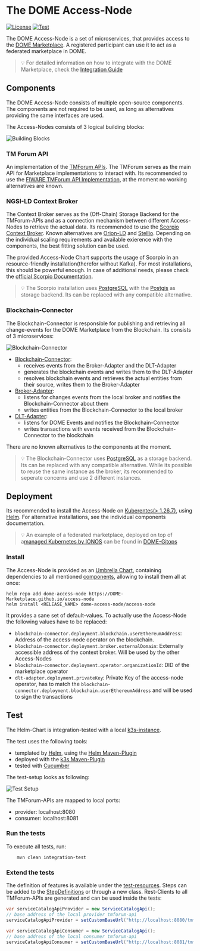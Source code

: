 # The DOME Access-Node

[![License](https://img.shields.io/github/license/FIWARE/canismajor.svg)](https://opensource.org/licenses/Apache-2.0)
[![Test](https://github.com/DOME-Marketplace/access-node/actions/workflows/test.yaml/badge.svg)](https://github.com/DOME-Marketplace/access-node/actions/workflows/test.yaml)

The DOME Access-Node is a set of microservices, that provides access to the [DOME Marketplace](https://dome-marketplace.org). A registered participant 
can use it to act as a federated marketplace in DOME.

> :bulb: For detailed information on how to integrate with the DOME Marketplace, check the [Integration Guide](https://github.com/DOME-Marketplace/integration-guide)

## Components

The DOME Access-Node consists of multiple open-source components. The components are not required to be used, as long as alternatives providing the same interfaces are used. 

The Access-Nodes consists of 3 logical building blocks: 

![Building Blocks](./doc/building-blocks.png)

### TM Forum API

An implementation of the [TMForum APIs](https://www.tmforum.org/oda/open-apis/). The TMForum serves as the main API for Marketplace implementations to interact with. 
Its recommended to use the [FIWARE TMForum API Implementation](https://github.com/FIWARE/tmforum-api), at the moment no working alternatives are known. 

### NGSI-LD Context Broker

The Context Broker serves as the (Off-Chain) Storage Backend for the TMForum-APIs and as a connection mechanism between different Access-Nodes to retrieve the actual data. 
Its recommended to use the [Scorpio Context Broker](https://github.com/ScorpioBroker/ScorpioBroker). Known alternatives are [Orion-LD](https://github.com/FIWARE/context.Orion-LD) and [Stellio](https://github.com/stellio-hub/stellio-context-broker). Depending on the individual scaling requirements and available exierence with the components, the best fitting solution can be used.

The provided Access-Node Chart supports the usage of Scorpio in an resource-friendly installation(therefor without Kafka). For most installations, this should be powerful enough. In case of additional needs, please check the [official Scorpio Documentation](https://scorpio.readthedocs.io/en/latest/).

> :bulb: The Scorpio installation uses [PostgreSQL](https://www.postgresql.org/) with the [Postgis](https://postgis.net/) as storage backend. Its can be replaced with any compatible alternative.

### Blockchain-Connector

The Blockchain-Connector is responsible for publishing and retrieving all change-events for the DOME Marketplace from the Blockchain. Its consists of 3 microservices:

![Blockchain-Connector](./doc/blockchain-connector.png)

* [Blockchain-Connector](https://github.com/in2workspace/blockchain-connector): 
    * receives events from the Broker-Adapter and the DLT-Adapter
    * generates the blockchain events and writes them to the DLT-Adapter
    * resolves blockchain events and retrieves the actual entities from their source, writes them to the Broker-Adapter
* [Broker-Adapter](https://github.com/in2workspace/broker-adapter):
    * listens for changes events from the local broker and notifies
    the Blockchain-Connector about them 
    * writes entities from the Blockchain-Connector to the local broker
* [DLT-Adapter](https://github.com/alastria/DOME-blockchain_connector-dlt_interface):
    * listens for DOME Events and notifies the Blockchain-Connector
    * writes transactions with events received from the Blockchain-Connector to the blockchain

There are no known alternatives to the components at the moment. 

> :bulb: The Blockchain-Connector uses [PostgreSQL](https://www.postgresql.org/) as a storage backend. Its can be replaced with any compatible alternative. While its possible to reuse the same instance as the broker, its recommended to seperate concerns and use 2 different instances.

## Deployment

Its recommended to install the Access-Node on [Kuberentes(> 1.26.7)](https://kubernetes.io/), using [Helm](https://helm.sh/). For alternative installations, see the individual components documentation.

> :bulb: An example of a federated marketplace, deployed on top of a[managed Kubernetes by IONOS](https://dcd.ionos.com/) can be found in [DOME-Gitops](https://github.com/DOME-Marketplace/dome-gitops)  

### Install

The Access-Node is provided as an [Umbrella Chart](https://helm.sh/docs/howto/charts_tips_and_tricks/#complex-charts-with-many-dependencies), containing dependencies to all mentioned [components](#components), allowing to install them all at once:

```shell
helm repo add dome-access-node https://DOME-Marketplace.github.io/access-node
helm install <RELEASE_NAME> dome-access-node/access-node
```

It provides a sane set of default-values. To actually use the Access-Node the following values have to be replaced:

* `blockchain-connector.deployment.blockchain.userEthereumAddress`: Address of the access-node operator on the blockchain.
* `blockchain-connector.deployment.broker.externalDomain`: Externally accessible address of the context broker. Will be used by the other Access-Nodes
* `blockchain-connector.deployment.operator.organizationId`: DID of the marketplace operator
* `dlt-adapter.deployment.privateKey`: Private Key of the access-node operator, has to match the `blockchain-connector.deployment.blockchain.userEthereumAddress` and will be used to sign the transactions

## Test

The Helm-Chart is integration-tested with a local [k3s-instance](https://k3s.io/). 

The test uses the following tools:

* templated by [Helm](https://helm.sh), using the [Helm Maven-Plugin](https://github.com/kokuwaio/helm-maven-plugin)
* deployed with the [k3s Maven-Plugin](https://github.com/kokuwaio/k3s-maven-plugin)
* tested with [Cucumber](https://cucumber.io/)

The test-setup looks as following:

![Test Setup](./doc/test-setup.png)


The TMForum-APIs are mapped to local ports:
* provider: localhost:8080
* consumer: localhost:8081

### Run the tests

To execute all tests, run:

```shell
    mvn clean integration-test
```

### Extend the tests

The definition of features is available under the [test-resources](./it/src/test/resources/it/). Steps can be added to the [StepDefinitions](./it/src/test/java/org/dome/accessnode/it/StepDefinitions.java) or through a new class. Rest-Clients to all TMForum-APIs are generated and can be used inside the tests:
```java
var serviceCatalogApiProvider = new ServiceCatalogApi();
// base address of the local provider tmforum-api
serviceCatalogApiProvider = setCustomBaseUrl("http://localhost:8080/tmf-api/serviceCatalogManagement/v4");

var serviceCatalogApiConsumer = new ServiceCatalogApi();
// base address of the local consumer tmforum-api
serviceCatalogApiConsumer = setCustomBaseUrl("http://localhost:8081/tmf-api/serviceCatalogManagement/v4");
```

